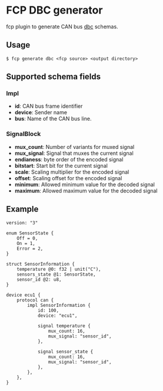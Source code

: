 # FCP DBC generator

fcp plugin to generate CAN bus [dbc](https://www.csselectronics.com/pages/can-dbc-file-database-intro) schemas.

## Usage

```
$ fcp generate dbc <fcp source> <output directory>
```

## Supported schema fields

### Impl

 * **id**: CAN bus frame identifier
 * **device**: Sender name
 * **bus**: Name of the CAN bus line.

### SignalBlock

 * **mux_count**: Number of variants for muxed signal
 * **mux_signal**: Signal that muxes the current signal
 * **endianess**: byte order of the encoded signal
 * **bitstart**: Start bit for the current signal
 * **scale**: Scaling multiplier for the encoded signal
 * **offset**: Scaling offset for the encoded signal
 * **minimum**: Allowed minimum value for the decoded signal
 * **maximum**: Allowed maximum value for the decoded signal


## Example

```fcp
version: "3"

enum SensorState {
    Off = 0,
    On = 1,
    Error = 2,
}

struct SensorInformation {
    temperature @0: f32 | unit("C"),
    sensors_state @1: SensorState,
    sensor_id @2: u8,
}

device ecu1 {
    protocol can {
        impl SensorInformation {
            id: 100,
            device: "ecu1",

            signal temperature {
                mux_count: 16,
                mux_signal: "sensor_id",
            },

            signal sensor_state {
                mux_count: 16,
                mux_signal: "sensor_id",
            },
        },
    },
}
```
